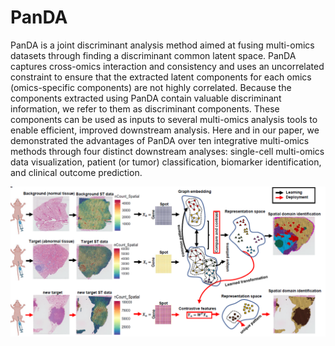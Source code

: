 # PanDA
PanDA is a joint discriminant analysis method aimed at fusing multi-omics datasets through finding a discriminant common latent space. PanDA captures cross-omics interaction and consistency and uses an uncorrelated constraint to ensure that the extracted latent components for each omics (omics-specific components) are not highly correlated. Because the components extracted using PanDA contain valuable discriminant information, we refer to them as discriminant components. These components can be used as inputs to several multi-omics analysis tools to enable efficient, improved downstream analysis. Here and in our paper, we demonstrated the advantages of PanDA over ten integrative multi-omics methods through four distinct downstream analyses: single-cell multi-omics data visualization, patient (or tumor) classification, biomarker identification, and clinical outcome prediction.

<p align="center">
  <img src="figures/workflow.png" width="900">
</p>
